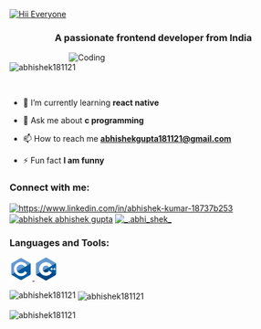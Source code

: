 [![Hii Everyone]()](https:https://www.google.com/imgres?imgurl=https%3A%2F%2Fhackernoon.com%2Fhn-images%2F1*ck6cRbbe3uaelEG2JPsIMw.gif&tbnid=FNkhLknfmPLl2M&vet=12ahUKEwjjp63r7oH_AhU6j9gFHdxWDBAQMyg1egQIARBx..i&imgrefurl=https%3A%2F%2Fhackernoon.com%2Fpresenting-your-code-beautifully-fdbab9e6fb68&docid=UjQztlmresxD5M&w=998&h=207&q=animated%20coding%20gif&ved=2ahUKEwjjp63r7oH_AhU6j9gFHdxWDBAQMyg1egQIARBx//abhishek181121.io)

<h3 align="center">A passionate frontend developer from India</h3>
<img align="right" alt="Coding" width="400" src="https://www.google.com/imgres?imgurl=https%3A%2F%2Fcdn.dribbble.com%2Fusers%2F1162077%2Fscreenshots%2F3848914%2Fprogrammer.gif&tbnid=ZmOH4FBlhx83-M&vet=12ahUKEwjjp63r7oH_AhU6j9gFHdxWDBAQMygMegUIARC0Ag..i&imgrefurl=https%3A%2F%2Foutlane.co%2Fnow%2Fnew-shot-programmer-animation%2F&docid=hyRv46xL2D6dsM&w=800&h=600&q=animated%20coding%20gif&ved=2ahUKEwjjp63r7oH_AhU6j9gFHdxWDBAQMygMegUIARC0A">


<p align="left"> <img src="https://komarev.com/ghpvc/?username=abhishek181121&label=Profile%20views&color=0e75b6&style=flat" alt="abhishek181121" /> </p>

<p align="left"> <a href="https://twitter.com/" target="blank"><img src="https://img.shields.io/twitter/follow/?logo=twitter&style=for-the-badge" alt="" /></a> </p>


- 🌱 I’m currently learning **react native**

- 💬 Ask me about **c programming**

- 📫 How to reach me **abhishekgupta181121@gmail.com**

- ⚡ Fun fact **I am funny**

<h3 align="left">Connect with me:</h3>
<p align="left">
<a href="https://linkedin.com/in/https://www.linkedin.com/in/abhishek-kumar-18737b253" target="blank"><img align="center" src="https://raw.githubusercontent.com/rahuldkjain/github-profile-readme-generator/master/src/images/icons/Social/linked-in-alt.svg" alt="https://www.linkedin.com/in/abhishek-kumar-18737b253" height="30" width="40" /></a>
<a href="https://fb.com/abhishek abhishek gupta" target="blank"><img align="center" src="https://raw.githubusercontent.com/rahuldkjain/github-profile-readme-generator/master/src/images/icons/Social/facebook.svg" alt="abhishek abhishek gupta" height="30" width="40" /></a>
<a href="https://instagram.com/_.abhi_shek_" target="blank"><img align="center" src="https://raw.githubusercontent.com/rahuldkjain/github-profile-readme-generator/master/src/images/icons/Social/instagram.svg" alt="_.abhi_shek_" height="30" width="40" /></a>
</p>

<h3 align="left">Languages and Tools:</h3>
<p align="left"> <a href="https://www.cprogramming.com/" target="_blank" rel="noreferrer"> <img src="https://raw.githubusercontent.com/devicons/devicon/master/icons/c/c-original.svg" alt="c" width="40" height="40"/> </a> <a href="https://www.w3schools.com/cpp/" target="_blank" rel="noreferrer"> <img src="https://raw.githubusercontent.com/devicons/devicon/master/icons/cplusplus/cplusplus-original.svg" alt="cplusplus" width="40" height="40"/> </a> </p>

<p><img align="left" src="https://github-readme-stats.vercel.app/api/top-langs?username=abhishek181121&show_icons=true&locale=en&layout=compact" alt="abhishek181121" /></p>

<p>&nbsp;<img align="center" src="https://github-readme-stats.vercel.app/api?username=abhishek181121&show_icons=true&locale=en" alt="abhishek181121" /></p>

<p><img align="center" src="https://github-readme-streak-stats.herokuapp.com/?user=abhishek181121&" alt="abhishek181121" /></p>

